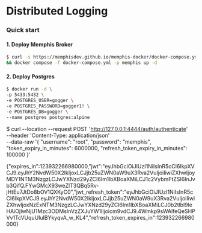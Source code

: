 # Distributed Logging

### Quick start
#### 1. Deploy Memphis Broker
```bash
$ curl -s https://memphisdev.github.io/memphis-docker/docker-compose.yml -o docker-compose.yml \
&& docker compose -f docker-compose.yml -p memphis up -d
```

#### 2. Deploy Postgres
```bash
$ docker run -d \
-p 5433:5432 \
-e POSTGRES_USER=gogger \
-e POSTGRES_PASSWORD=gogger1! \
-e POSTGRES_DB=gogger \
--name postgres postgres:alpine
```

$ curl --location --request POST 'http://127.0.0.1:4444/auth/authenticate' \
--header 'Content-Type: application/json' \
--data-raw '{
    "username": "root",
    "password": "memphis",
    "token_expiry_in_minutes": 6000000,
    "refresh_token_expiry_in_minutes": 100000
}'

{"expires_in":123932266980000,"jwt":"eyJhbGciOiJIUzI1NiIsInR5cCI6IkpXVCJ9.eyJhY2NvdW50X2lkIjoxLCJjb25uZWN0aW9uX3Rva2VuIjoiIiwiZXhwIjoyMDY1NTM3NzgzLCJwYXNzd29yZCI6Im1lbXBoaXMiLCJ1c2VybmFtZSI6InJvb3QifQ.FYwGMcX93weZlT3QBq5Rv-jHtEu7JtDo8bOV1QXKyC0","jwt_refresh_token":"eyJhbGciOiJIUzI1NiIsInR5cCI6IkpXVCJ9.eyJhY2NvdW50X2lkIjoxLCJjb25uZWN0aW9uX3Rva2VuIjoiIiwiZXhwIjoxNzExNTM3NzgzLCJwYXNzd29yZCI6Im1lbXBoaXMiLCJ0b2tlbl9leHAiOjIwNjU1Mzc3ODMsInVzZXJuYW1lIjoicm9vdCJ9.4Wmkp9sWAlfeQeSHPVv1TcVUquUIulBYkyqvA_w_KL4","refresh_token_expires_in":123932266980000}
```